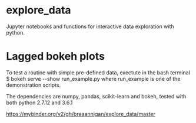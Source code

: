# explore_data
Jupyter notebooks and functions for interactive data exploration with python.


#  Lagged bokeh plots
To test a routine with simple pre-defined data, exectute
in the bash terminal $ bokeh serve --show run_example.py
where run_example is one of the demonstration scripts.

The dependencies are numpy, pandas, scikit-learn and bokeh, tested
with both python 2.7.12 and 3.6.1

https://mybinder.org/v2/gh/braaannigan/explore_data/master
